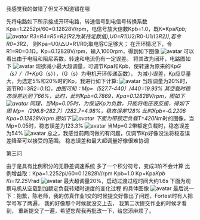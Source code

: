 我感觉我的做错了但又不知道错在哪 

先将电路如下所示接成开环电路，转速信号到电信号转换系数Kpa=1.225*2*pi/60=0.12828V/rpm，电信号放大倍数Kpb=1.0，既K=Kpa*Kpb;
![avatar](https://github.com/caizf1999/homework/blob/master/U201614227/%E4%BB%BF%E7%9C%9F%E4%BD%9C%E4%B8%9A2-%E7%9B%B4%E6%B5%81%E8%B0%83%E9%80%9F/%E5%BC%80%E7%8E%AF%E7%94%B5%E8%B7%AF%E5%9B%BE.png)
R3=R4=R5=R2(R2为某待定数值),U0=R1*(U2/R0-U1/(3*R2)),若令R0=3*R2，
则Kpa=U0/△U=R1/R0;取电容C足够大；
在开环情况下，令R1=R0=0.1Ω，Kp=0.12828V/rpm，输入1000rpm，得到如下图像
![avatar](https://github.com/caizf1999/homework/blob/master/U201614227/%E4%BB%BF%E7%9C%9F%E4%BD%9C%E4%B8%9A2-%E7%9B%B4%E6%B5%81%E8%B0%83%E9%80%9F/%E5%BC%80%E7%8E%AF%E4%BB%BF%E7%9C%9F%E5%9B%BE.png)
可以看出由于电阻和阻尼系数，转速和电流仍有一定误差。
将其改为闭环，电路图如下
![avatar](https://github.com/caizf1999/homework/blob/master/U201614227/%E4%BB%BF%E7%9C%9F%E4%BD%9C%E4%B8%9A2-%E7%9B%B4%E6%B5%81%E8%B0%83%E9%80%9F/%E9%97%AD%E7%8E%AF%E7%94%B5%E8%B7%AF%E5%9B%BE.png)
现欲减小最大超调量，可调节Kpa和Kpb，使转速为原来的Kp*G（s）/（1+Kp*G（s）），（G（s）为电机开环传递函数），
为减小误差，Kp应尽量大，为选定5%和20%时的Kp，我进行如下计算:
![avatar](https://github.com/caizf1999/homework/blob/master/U201614227/%E4%BB%BF%E7%9C%9F%E4%BD%9C%E4%B8%9A2-%E7%9B%B4%E6%B5%81%E8%B0%83%E9%80%9F/%E8%AE%A1%E7%AE%97%E8%BF%87%E7%A8%8B.png)
当超调量为20%时，调节R0=3*R2=0.1Ω，由图可知：Mp=（527.7-440）/440=19.93%
其空载时稳态误差达到了66%，此时，此时Kpb=0.7869，Kpa=0.12828V/rpm，图如下
![avatar](https://github.com/caizf1999/homework/blob/master/U201614227/%E4%BB%BF%E7%9C%9F%E4%BD%9C%E4%B8%9A2-%E7%9B%B4%E6%B5%81%E8%B0%83%E9%80%9F/20%25%E7%A9%BA%E8%BD%BD%E5%9B%BE.png)
同理，当Mp=0.05时，为保证Kp为负数，只能将电压表反接，得如下图
Mp=（296.8-282.7）/282.7=4.98%，稳态误差128% 此时Kpb=-0.2206    Kpa=0.12828V/rpm 图如下
![avatar](https://github.com/caizf1999/homework/blob/master/U201614227/%E4%BB%BF%E7%9C%9F%E4%BD%9C%E4%B8%9A2-%E7%9B%B4%E6%B5%81%E8%B0%83%E9%80%9F/5%25%E7%A9%BA%E8%BD%BD%E5%9B%BE.png)
下面为带额定负载T=420N*m时的图像，当Mp=0.05时，稳态误差为123.3%
![avatar](https://github.com/caizf1999/homework/blob/master/U201614227/%E4%BB%BF%E7%9C%9F%E4%BD%9C%E4%B8%9A2-%E7%9B%B4%E6%B5%81%E8%B0%83%E9%80%9F/5%25%E9%A2%9D%E5%AE%9A%E8%BD%BD%E8%8D%B7%E5%9B%BE.png)
当Mp=0.2带额定负载时，稳态误差为54%
![avatar](https://github.com/caizf1999/homework/blob/master/U201614227/%E4%BB%BF%E7%9C%9F%E4%BD%9C%E4%B8%9A2-%E7%9B%B4%E6%B5%81%E8%B0%83%E9%80%9F/20%25%E9%A2%9D%E5%AE%9A%E8%BD%BD%E8%8D%B7%E5%9B%BE.png)
总之，我感觉前两问做的有问题，仅调节Kp好像没法将稳态误差降至可以接受的范围。
稳态误差和最大超调量好像很难协调

第三问

由于是具有比例积分的无静差调速系统
多了一个积分符号，变成3阶不会计算
比例增益取：Kpa=1.225*2*pi/60=0.12828V/rpm  Kpb=1.0   Kp=Kpa*Kpb   Ki=12.25V*rad
![avatar](https://github.com/caizf1999/homework/blob/master/U201614227/%E4%BB%BF%E7%9C%9F%E4%BD%9C%E4%B8%9A2-%E7%9B%B4%E6%B5%81%E8%B0%83%E9%80%9F/%E6%97%A0%E9%9D%99%E5%B7%AE%E8%B0%83%E9%80%9F%E7%B3%BB%E7%BB%9F%E5%9B%BE.png)
最大超调量20%，启动过渡过程时间大约1.6s
下面为观察电机从空载到加额定负载转矩时速度的变化过程 的具体图像
![avatar](https://github.com/caizf1999/homework/blob/master/U201614227/%E4%BB%BF%E7%9C%9F%E4%BD%9C%E4%B8%9A2-%E7%9B%B4%E6%B5%81%E8%B0%83%E9%80%9F/%E8%BF%87%E6%B8%A1%E6%97%B6%E9%97%B4%E5%9B%BE.png)
最后说一下：抱歉，陈老师，我的仿真作业1交的时候提交好像出了问题，Fortest时有人把学号写了两遍，
我的好像那个时候就没交上去，
我第二次提交作业的时候才看到，
重新提交了一遍，希望您帮我再批改一下，给您添麻烦了。
